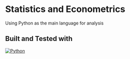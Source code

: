 # Statistics and Econometrics

Using Python as the main language for analysis

## Built and Tested with

[![Python][Python.com]][Python-url]

<!-- MARKDOWN LINKS & IMAGES -->
[Python.com]: https://img.shields.io/badge/Python-3776AB?style=for-the-badge&logo=python&logoColor=white
[Python-url]: https://www.python.org/
